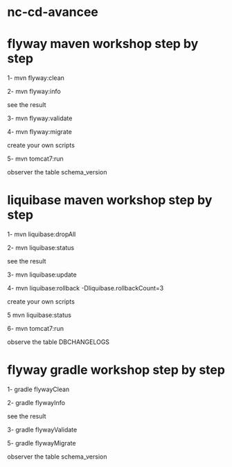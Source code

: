 nc-cd-avancee
=============
flyway maven workshop step by step
===================================
1-  mvn flyway:clean

2-  mvn flyway:info

see the result

3-  mvn flyway:validate 

4-  mvn flyway:migrate

create your own scripts

5-  mvn tomcat7:run

observer the table schema_version

liquibase maven workshop step by step
===================================
1-  mvn liquibase:dropAll

2-  mvn liquibase:status

see the result

3-  mvn liquibase:update 

4-  mvn liquibase:rollback -Dliquibase.rollbackCount=3

create your own scripts

5   mvn liquibase:status

6-  mvn tomcat7:run

observe the table DBCHANGELOGS

flyway gradle workshop step by step
===================================
1-  gradle flywayClean

2-  gradle flywayInfo

see the result

3-  gradle flywayValidate 

5-  gradle flywayMigrate

observer the table schema_version
